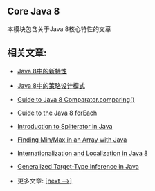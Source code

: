 ## Core Java 8

本模块包含关于Java 8核心特性的文章

## 相关文章:

- [Java 8中的新特性](docs/Java8中的新特性.md)
- [Java 8中的策略设计模式](docs/Java8中的策略设计模式.md)
- [Guide to Java 8 Comparator.comparing()]()
- [Guide to the Java 8 forEach]()
- [Introduction to Spliterator in Java]()
- [Finding Min/Max in an Array with Java]()
- [Internationalization and Localization in Java 8]()
- [Generalized Target-Type Inference in Java]()

- 更多文章: [[next -->]](../core-java-8-2/README.md)